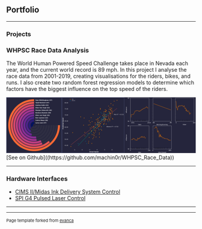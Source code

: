 ## Portfolio

---

### Projects
### WHPSC Race Data Analysis

The World Human Powered Speed Challenge takes place in Nevada each year, and the current world record is 89 mph. In this project I analyse the race data from 2001-2019, creating visualisations for the riders, bikes, and runs. 
I also create two random forest regression models to determine which factors have the biggest influence on the top speed of the riders.

<img src="/images/portfolio_image.png?raw=true"/>
[See on Github]((https://github.com/machin0r/WHPSC_Race_Data))

---

### Hardware Interfaces

- [CIMS II/Midas Ink Delivery System Control](https://github.com/machin0r/CIMSII-Midas_Ink_Control)
- [SPI G4 Pulsed Laser Control](https://github.com/machin0r/SPI_G4_Pulsed_Laser_Control)

---




---
<p style="font-size:11px">Page template forked from <a href="https://github.com/evanca/quick-portfolio">evanca</a></p>
<!-- Remove above link if you don't want to attibute -->
